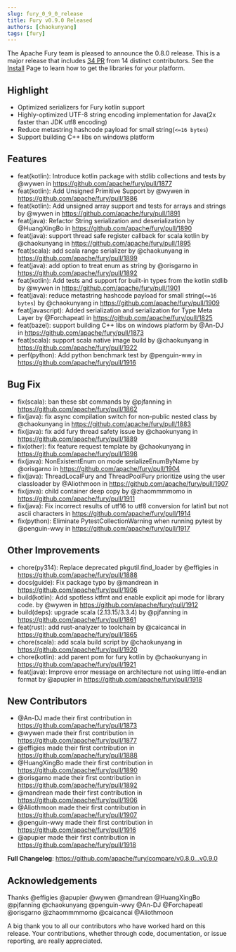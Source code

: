 ```yaml
---
slug: fury_0_9_0_release
title: Fury v0.9.0 Released
authors: [chaokunyang]
tags: [fury]
---
```


The Apache Fury team is pleased to announce the 0.8.0 release. This is a major release that includes [34 PR](https://github.com/apache/fury/compare/v0.8.0...v0.9.0) from 14 distinct contributors. See the [Install](https://fury.apache.org/docs/start/install) Page to learn how to get the libraries for your platform.

## Highlight

* Optimized serializers for Fury kotlin support
* Highly-optimized UTF-8 string encoding implementation for Java(2x faster than JDK utf8 encoding)
* Reduce metastring hashcode payload for small string(`<=16 bytes`)
* Support building C++ libs on windows platform

## Features

* feat(kotlin): Introduce kotlin package with stdlib collections and tests by @wywen in https://github.com/apache/fury/pull/1877
* feat(kotlin): Add Unsigned Primitive Support by @wywen in https://github.com/apache/fury/pull/1886
* feat(kotlin): Add unsigned array support and tests for arrays and strings by @wywen in https://github.com/apache/fury/pull/1891
* feat(java): Refactor String serialization and deserialization by @HuangXingBo in https://github.com/apache/fury/pull/1890
* feat(java): support thread safe register callback for scala kotlin by @chaokunyang in https://github.com/apache/fury/pull/1895
* feat(scala): add scala range serializer by @chaokunyang in https://github.com/apache/fury/pull/1899
* feat(java): add option to treat enum as string by @orisgarno in https://github.com/apache/fury/pull/1892
* feat(kotlin): Add tests and support for built-in types from the kotlin stdlib by @wywen in https://github.com/apache/fury/pull/1901
* feat(java): reduce metastring hashcode payload for small string(`<=16 bytes`) by @chaokunyang in https://github.com/apache/fury/pull/1909
* feat(javascript): Added serialization and serialization for  Type Meta Layer by @Forchapeatl in https://github.com/apache/fury/pull/1825
* feat(bazel): support building C++ libs on windows platform by @An-DJ in https://github.com/apache/fury/pull/1873
* feat(scala): support scala native image build by @chaokunyang in https://github.com/apache/fury/pull/1922
* perf(python): Add python benchmark test by @penguin-wwy in https://github.com/apache/fury/pull/1916

## Bug Fix

* fix(scala): ban these sbt commands by @pjfanning in https://github.com/apache/fury/pull/1862
* fix(java): fix async compilation switch for non-public nested class by @chaokunyang in https://github.com/apache/fury/pull/1883
* fix(java): fix add fury thread safety issue by @chaokunyang in https://github.com/apache/fury/pull/1889
* fix(other): fix feature request template by @chaokunyang in https://github.com/apache/fury/pull/1898
* fix(java): NonExistentEnum on mode serializeEnumByName by @orisgarno in https://github.com/apache/fury/pull/1904
* fix(java): ThreadLocalFury and ThreadPoolFury prioritize using the user classloader by @Aliothmoon in https://github.com/apache/fury/pull/1907
* fix(java): child container deep copy by @zhaommmmomo in https://github.com/apache/fury/pull/1911
* fix(java): Fix incorrect results of utf16 to utf8 conversion for latin1 but not ascii characters in https://github.com/apache/fury/pull/1914
* fix(python): Eliminate PytestCollectionWarning when running pytest by @penguin-wwy in https://github.com/apache/fury/pull/1917

## Other Improvements

* chore(py314): Replace deprecated pkgutil.find_loader by @effigies in https://github.com/apache/fury/pull/1888
* docs(guide): Fix package typo by @mandrean in https://github.com/apache/fury/pull/1906
* build(kotlin): Add spotless ktfmt and enable explicit api mode for library code. by @wywen in https://github.com/apache/fury/pull/1912
* build(deps): upgrade scala (2.13.15/3.3.4) by @pjfanning in https://github.com/apache/fury/pull/1861
* feat(rust):  add rust-analyzer to toolchain by @caicancai in https://github.com/apache/fury/pull/1865
* chore(scala): add scala build script by @chaokunyang in https://github.com/apache/fury/pull/1920
* chore(kotlin): add parent pom for fury kotlin by @chaokunyang in https://github.com/apache/fury/pull/1921
* feat(java): Improve error message on architecture not using little-endian format by @apupier in https://github.com/apache/fury/pull/1918

## New Contributors

* @An-DJ made their first contribution in https://github.com/apache/fury/pull/1873
* @wywen made their first contribution in https://github.com/apache/fury/pull/1877
* @effigies made their first contribution in https://github.com/apache/fury/pull/1888
* @HuangXingBo made their first contribution in https://github.com/apache/fury/pull/1890
* @orisgarno made their first contribution in https://github.com/apache/fury/pull/1892
* @mandrean made their first contribution in https://github.com/apache/fury/pull/1906
* @Aliothmoon made their first contribution in https://github.com/apache/fury/pull/1907
* @penguin-wwy made their first contribution in https://github.com/apache/fury/pull/1916
* @apupier made their first contribution in https://github.com/apache/fury/pull/1918

**Full Changelog**: https://github.com/apache/fury/compare/v0.8.0...v0.9.0

## Acknowledgements

Thanks @effigies @apupier @wywen @mandrean @HuangXingBo @pjfanning @chaokunyang @penguin-wwy @An-DJ @Forchapeatl @orisgarno @zhaommmmomo @caicancai @Aliothmoon

A big thank you to all our contributors who have worked hard on this release. Your contributions, whether through code,
documentation, or issue reporting, are really appreciated.
